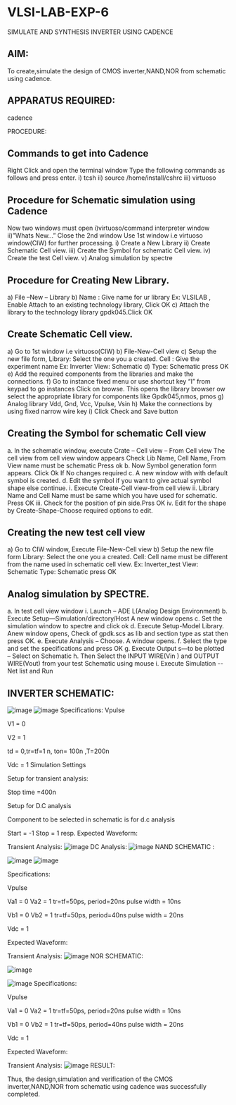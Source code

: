 # VLSI-LAB-EXP-6
SIMULATE AND SYNTHESIS INVERTER USING CADENCE
## AIM: 
To create,simulate the design of CMOS inverter,NAND,NOR from schematic using cadence.

## APPARATUS REQUIRED:

cadence

PROCEDURE:

## Commands to get into Cadence
Right Click and open the terminal window
Type the following commands as follows and press enter. i) tcsh ii) source /home/install/cshrc iii) virtuoso
## Procedure for Schematic simulation using Cadence
Now two windows must open i)virtuoso/command interpreter window ii)”Whats New…”
Close the 2nd window
Use 1st window i.e virtuoso window(CIW) for further processing. i) Create a New Library ii) Create Schematic Cell view. iii) Create the Symbol for schematic Cell view. iv) Create the test Cell view. v) Analog simulation by spectre
## Procedure for Creating New Library.
a) File –New – Library b) Name : Give name for ur library Ex: VLSILAB , Enable Attach to an existing technology library, Click OK c) Attach the library to the technology library gpdk045.Click OK

## Create Schematic Cell view.
a) Go to 1st window i.e virtuoso(CIW) b) File-New-Cell view c) Setup the new file form, Library: Select the one you a created. Cell : Give the experiment name Ex: Inverter View: Schematic d) Type: Schematic press OK e) Add the required components from the libraries and make the connections. f) Go to instance fixed menu or use shortcut key “I” from keypad to go instances Click on browse. This opens the library browser ow select the appropriate library for components like Gpdk045,nmos, pmos g) Analog library Vdd, Gnd, Vcc, Vpulse, Vsin h) Make the connections by using fixed narrow wire key i) Click Check and Save button

## Creating the Symbol for schematic Cell view
a. In the schematic window, execute Crate – Cell view – From Cell view The cell view from cell view window appears Check Lib Name, Cell Name, From View name must be schematic Press ok b. Now Symbol generation form appears. Click Ok If No changes required c. A new window with with default symbol is created. d. Edit the symbol if you want to give actual symbol shape else continue. i. Execute Create-Cell view-from cell view ii. Library Name and Cell Name must be same which you have used for schematic. Press OK iii. Check for the position of pin side.Prss OK iv. Edit for the shape by Create-Shape-Choose required options to edit.

## Creating the new test cell view
a) Go to CIW window, Execute File-New-Cell view b) Setup the new file form Library: Select the one you a created. Cell: Cell name must be different from the name used in schematic cell view. Ex: Inverter_test View: Schematic Type: Schematic press OK

## Analog simulation by SPECTRE.
a. In test cell view window i. Launch – ADE L(Analog Design Environment) b. Execute Setup—Simulation/directory/Host A new window opens c. Set the simulation window to spectre and click ok d. Execute Setup-Model Library. Anew window opens, Check of gpdk.scs as lib and section type as stat then press OK. e. Execute Analysis – Choose. A window opens. f. Select the type and set the specifications and press OK g. Execute Output s—to be plotted – Select on Schematic h. Then Select the INPUT WIRE(Vin ) and OUTPUT WIRE(Vout) from your test Schematic using mouse i. Execute Simulation -- Net list and Run

## INVERTER SCHEMATIC:
![image](https://github.com/vandana9676/VLSI-LAB-EXP-6/assets/165563035/a4113e90-8977-48a3-a747-5d22253d3f1c)
![image](https://github.com/vandana9676/VLSI-LAB-EXP-6/assets/165563035/42ebc1e7-ffa5-42d5-b8bc-35ec46b34e90)
Specifications: Vpulse

V1 = 0	       

V2 = 1

td = 0,tr=tf=1 n, ton= 100n ,T=200n

Vdc = 1
Simulation Settings

Setup for transient analysis:

Stop time =400n

Setup for D.C analysis

Component to be selected in schematic is for d.c analysis

Start = -1 Stop = 1 resp.
Expected Waveform:

Transient Analysis:
![image](https://github.com/vandana9676/VLSI-LAB-EXP-6/assets/165563035/63d4b36d-8111-437f-b327-f2602cae9661)
DC Analysis:
![image](https://github.com/vandana9676/VLSI-LAB-EXP-6/assets/165563035/59ff680b-f241-4d06-a0ba-05df6a372acb)
NAND SCHEMATIC :

![image](https://github.com/vandana9676/VLSI-LAB-EXP-6/assets/165563035/7a3aecaf-32e9-40ba-ab33-1e66655621ab)
![image](https://github.com/vandana9676/VLSI-LAB-EXP-6/assets/165563035/3e3a7d69-f1cf-48c1-9132-80ecd33e635f)

Specifications:

Vpulse

Va1 = 0 Va2 = 1 tr=tf=50ps, period=20ns pulse width = 10ns

Vb1 = 0 Vb2 = 1 tr=tf=50ps, period=40ns pulse width = 20ns

Vdc = 1

Expected Waveform:

Transient Analysis:
![image](https://github.com/vandana9676/VLSI-LAB-EXP-6/assets/165563035/e1ce8ba1-97ed-4702-87d4-68f86c6b2e70)
NOR SCHEMATIC:

![image](https://github.com/vandana9676/VLSI-LAB-EXP-6/assets/165563035/003b5167-7730-44c0-ad03-7b0415b0ce29)

![image](https://github.com/vandana9676/VLSI-LAB-EXP-6/assets/165563035/f0bfb458-4039-4006-a250-8114e5d372de)
Specifications:

Vpulse

Va1 = 0 Va2 = 1 tr=tf=50ps, period=20ns pulse width = 10ns

Vb1 = 0 Vb2 = 1 tr=tf=50ps, period=40ns pulse width = 20ns

Vdc = 1

Expected Waveform:

Transient Analysis:
![image](https://github.com/vandana9676/VLSI-LAB-EXP-6/assets/165563035/45ff3b97-97fa-4668-8743-240e830478ab)
RESULT:

Thus, the design,simulation and verification of the CMOS inverter,NAND,NOR from schematic using cadence was successfully completed.
